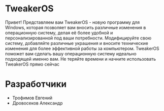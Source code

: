 # TweakerOS
Привет! Представляем вам TweakerOS - новую программу для Windows, которая позволяет вам вносить различные изменения в операционную систему, делая её более удобной и персонализированной под ваши потребности. Модифицируйте свою систему, добавляйте различные украшения и вносите технические изменения для более эффективной работы за компьютером. TweakerOS поможет вам сделать вашу операционную систему идеально подходящей именно вам. Не теряйте времени и начните использовать TweakerOS прямо сейчас

# Разработчики
- Трофимов Евгений
- Дровосеков Александр

